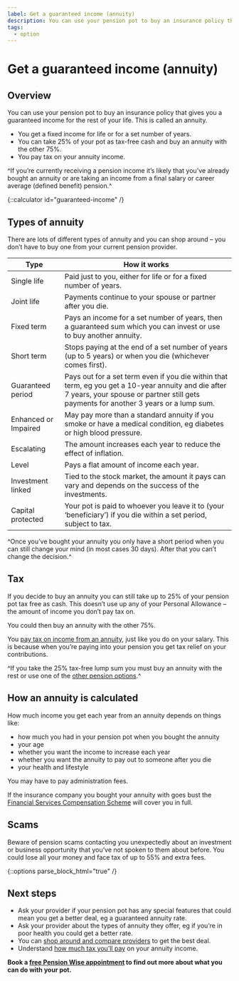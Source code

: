 ```yaml
---
label: Get a guaranteed income (annuity)
description: You can use your pension pot to buy an insurance policy that guarantees you an income for the rest of your life.
tags:
  - option
---
```


# Get a guaranteed income (annuity)

## Overview

You can use your pension pot to buy an insurance policy that gives you a guaranteed income for the rest of your life. This is called an annuity.

- You get a fixed income for life or for a set number of years.
- You can take 25% of your pot as tax-free cash and buy an annuity with the other 75%.
- You pay tax on your annuity income.

^If you’re currently receiving a pension income it’s likely that you’ve already bought an annuity or are taking an income from a final salary or career average (defined benefit) pension.^

{::calculator id="guaranteed-income" /}

## Types of annuity

There are lots of different types of annuity and you can shop around – you don’t have to buy one from your current pension provider.

| Type | How it works
-|-
Single life | Paid just to you, either for life or for a fixed number of years.
Joint life | Payments continue to your spouse or partner after you die.
Fixed term | Pays an income for a set number of years, then a guaranteed sum which you can invest or use to buy another annuity.
Short term | Stops paying at the end of a set number of years (up to 5 years) or when you die (whichever comes first).
Guaranteed period | Pays out for a set term even if you die within that term, eg you get a 10-year annuity and die after 7 years, your spouse or partner still gets payments for another 3 years or a lump sum.
Enhanced or Impaired | May pay more than a standard annuity if you smoke or have a medical condition, eg diabetes or high blood pressure.
Escalating | The amount increases each year to reduce the effect of inflation.
Level | Pays a flat amount of income each year.
Investment linked | Tied to the stock market, the amount it pays can vary and depends on the success of the investments.
Capital protected | Your pot is paid to whoever you leave it to (your ‘beneficiary’) if you die within a set period, subject to tax.

^Once you’ve bought your annuity you only have a short period when you can still change your mind (in most cases 30 days). After that you can’t change the decision.^

## Tax

If you decide to buy an annuity you can still take up to 25% of your pension pot tax free as cash. This doesn’t use up any of your Personal Allowance – the amount of income you don’t pay tax on.

You could then buy an annuity with the other 75%.

You [pay tax on income from an annuity](/tax), just like you do on your salary. This is because when you’re paying into your pension you get tax relief on your contributions.

^If you take the 25% tax-free lump sum you must buy an annuity with the rest or use one of the [other pension options](/pension-pot-options).^

## How an annuity is calculated

How much income you get each year from an annuity depends on things like:

- how much you had in your pension pot when you bought the annuity
- your age
- whether you want the income to increase each year
- whether you want the annuity to pay out to someone after you die
- your health and lifestyle

You may have to pay administration fees.

If the insurance company you bought your annuity with goes bust the [Financial Services Compensation Scheme](/protection) will cover you in full.

## Scams
Beware of pension scams contacting you unexpectedly about an investment or business opportunity that you’ve not spoken to them about before. You could lose all your money and face tax of up to 55% and extra fees.

{::options parse_block_html="true" /}
<div class="next-steps next-steps--guaranteed-income">

## Next steps

- Ask your provider if your pension pot has any special features that could mean you get a better deal, eg a guaranteed annuity rate.
- Ask your provider about the types of annuity they offer, eg if you’re in poor health you could get a better rate.
- You can [shop around and compare providers](/shop-around) to get the best deal.
- Understand [how much tax you’ll pay](/tax) on your annuity income.

**Book a [free Pension Wise appointment](/appointments) to find out more about what you can do with your pot.**

</div>
